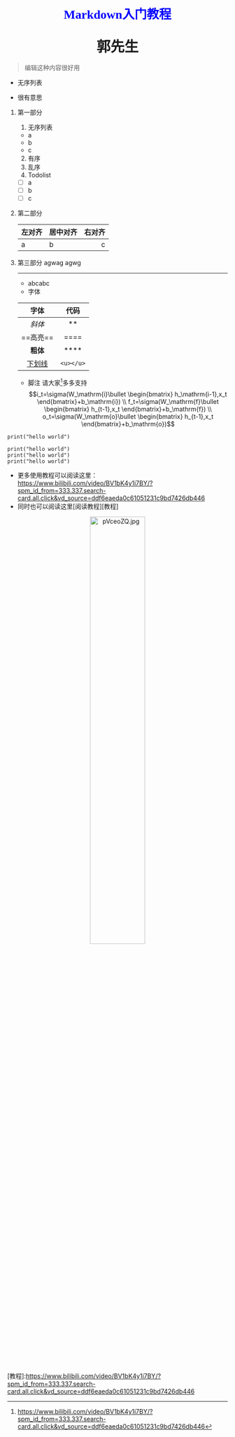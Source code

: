 # <center><font face="仿宋" color=blue>Markdown入门教程</font>
## <center><font face="楷体" size=6>郭先生</font>
> 编辑这种内容很好用
- 无序列表
+ 很有意思
1. 第一部分
   1. 无序列表
   - a
   - b
   - c
   2. 有序
    3. 乱序
    4. Todolist
   - [ ] a
   - [ ] b
   - [ ] c
   
2. 第二部分

    | 左对齐 | 居中对齐 | 右对齐 |
    | :---- | :---- | ----: |
    | a | b | c |  

3. 第三部分
   agwag
   agwg
   *** 
   - abcabc
   - 字体

    | 字体 | 代码 |
    | :--: | :---: |
    | *斜体* | ** |
    | ==高亮== | ==== |
    | **粗体** | **** |
    | <u>下划线</u> | `<u></u>` |
    - 脚注
请大家[^1]多多支持
$$i_t=\sigma(W_\mathrm{i}\bullet
\begin{bmatrix}
h_\mathrm{i-1},x_t
\end{bmatrix}+b_\mathrm{i}) \\
f_t=\sigma(W_\mathrm{f}\bullet
\begin{bmatrix}
h_{t-1},x_t
\end{bmatrix}+b_\mathrm{f}) \\
o_t=\sigma(W_\mathrm{o}\bullet
\begin{bmatrix}
h_{t-1},x_t
\end{bmatrix}+b_\mathrm{o})$$

`print("hello world")`
```
print("hello world")
print("hello world")
print("hello world")
```
- 更多使用教程可以阅读这里：<https://www.bilibili.com/video/BV1bK4y1i7BY/?spm_id_from=333.337.search-card.all.click&vd_source=ddf6eaeda0c61051231c9bd7426db446>
- 同时也可以阅读这里[阅读教程][教程]



<a href="https://imgse.com/i/pVceoZQ"><div align = center><img src="https://s21.ax1x.com/2025/08/30/pVceoZQ.jpg" alt="pVceoZQ.jpg" border="0" width="50%" height/></div></a>
[教程]:https://www.bilibili.com/video/BV1bK4y1i7BY/?spm_id_from=333.337.search-card.all.click&vd_source=ddf6eaeda0c61051231c9bd7426db446
[^1]: https://www.bilibili.com/video/BV1bK4y1i7BY/?spm_id_from=333.337.search-card.all.click&vd_source=ddf6eaeda0c61051231c9bd7426db446